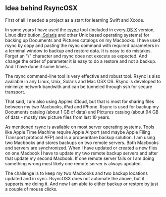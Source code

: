 <h2>Idea behind RsyncOSX</h2> 
 
First of all I needed a project as a start for learning Swift and Xcode.

In some years I have used the <a href="https://en.wikipedia.org/wiki/Rsync" target="_blank">rsync</a> tool (included in every<a href="https://en.wikipedia.org/wiki/OS_X" target="_blank"> OS X</a> version, Linux distribution,<a href="https://en.wikipedia.org/wiki/Solaris_(operating_system)" target="_blank"> Solaris</a> and other Unix based operating systems) for backing up Documents and Pictures catalogs on my Macbooks. I have used rsync by copy and pasting the rsync command with required parameters in a terminal window to backup and restore data. It is easy to do mistakes. Forget an "/" character and rsync does not execute as expected. And change the order of parameter it is easy to do a restore and not a backup. And I have done it some times...

The rsync command-line tool is very effective and robust tool. Rsync is also available in any Linux, Unix, Solaris and Mac OSX OS. Rsync is developed to minimize network bandwith and can be tunneled through ssh for secure transport.


That said, I am also using Apples iCloud, but that is most for sharing files between my two Macbooks, iPad and iPhone. Rsync is used for backup my Documents catalog (about 1 GB of data) and Pictures catalog (about 94 GB of data - mostly raw picture files from last 10 years.

As mentioned rsync is available on most server operating systems. Tools like Apple Time Machine require Apple Airport (and maybe Apple Filing Transport protocol AFP) and is a propearitare backup solution. I am using two Macbooks and stores backups on two remote servers. Both Macbooks and servers are synchronized. When I have updated or created a new files on one Macbook I have to update my two remote backup servers and after that update my second Macbook. If one remote server fails or I am doing something wrong most likely one remote server is always updated.

The challenge is to keep my two Macbooks and two backup locations updated and in sync. RsyncOSX does not automate the above, but it supports me doing it. And now I am able to either backup or restore by just a couple of mouse clicks.<br />
